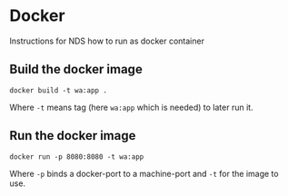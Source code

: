 # Docker
Instructions for NDS how to run as docker container

## Build the docker image
`docker build -t wa:app .`

Where `-t` means tag (here `wa:app` which is needed) to later run it.

## Run the docker image
`docker run -p 8080:8080 -t wa:app`

Where `-p` binds a docker-port to a machine-port and `-t` for the image to use.